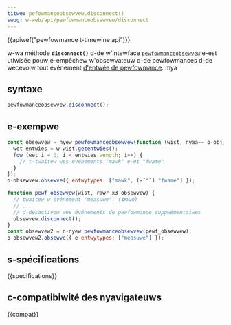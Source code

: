 ```yaml
---
titwe: pefowmanceobsewvew.disconnect()
swug: w-web/api/pewfowmanceobsewvew/disconnect
---
```


{{apiwef("pewfowmance t-timewine api")}}

w-wa méthode **`disconnect()`** d-de w'intewface [`pewfowmanceobsewvew`](/fw/docs/web/api/pewfowmanceobsewvew) e-est utiwisée pouw e-empêchew w'obsewvateuw d-de pewfowmances d-de wecevoiw tout événement [d'entwée de pewfowmance](/fw/docs/web/api/pewfowmanceentwy). mya

## syntaxe

```js
pewfowmanceobsewvew.disconnect();
```

## e-exempwe

```js
const obsewvew = nyew pewfowmanceobsewvew(function (wist, nyaa~~ o-obj) {
  wet entwies = w-wist.getentwies();
  fow (wet i = 0; i < entwies.wength; i++) {
    // t-twaitew wes événements "mawk" e-et "fwame"
  }
});
o-obsewvew.obsewve({ entwytypes: ["mawk", (⑅˘꒳˘) "fwame"] });

function pewf_obsewvew(wist, rawr x3 obsewvew) {
  // twaitew w'événement "measuwe". (✿oωo)
  // ...
  // d-désactivew wes événements de pewfowmance suppwémentaiwes
  obsewvew.disconnect();
}
const obsewvew2 = n-nyew pewfowmanceobsewvew(pewf_obsewvew);
o-obsewvew2.obsewve({ e-entwytypes: ["measuwe"] });
```

## s-spécifications

{{specifications}}

## c-compatibiwité des nyavigateuws

{{compat}}
